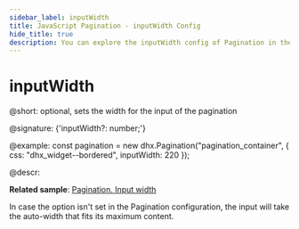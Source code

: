 ```yaml
---
sidebar_label: inputWidth
title: JavaScript Pagination - inputWidth Config 
hide_title: true
description: You can explore the inputWidth config of Pagination in the documentation of the DHTMLX JavaScript UI library. Browse developer guides and API reference, try out code examples and live demos, and download a free 30-day evaluation version of DHTMLX Suite 7.
---
```

 
# inputWidth

@short: optional, sets the width for the input of the pagination

@signature: {'inputWidth?: number;'}

@example:
const pagination = new dhx.Pagination("pagination_container", {
    css: "dhx_widget--bordered",
    inputWidth: 220 
});

@descr:

**Related sample**: [Pagination. Input width](https://snippet.dhtmlx.com/1fttbjh9)

In case the option isn't set in the Pagination configuration, the input will take the auto-width that fits its maximum content.

[comment]: # (@related: pagination/configuration.md#input-width)

